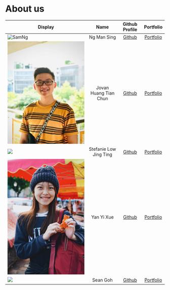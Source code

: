 # About us

Display | Name | Github Profile | Portfolio 
--------|:----:|:--------------:|:---------:
![SamNg](https://avatars.githubusercontent.com/u/77456180?v=4) | Ng Man Sing | [Github](https://github.com/NgManSing) | [Portfolio](team/ngmansing.md)
![JovanPlaceHolder](PlaceHolders/JovanPlaceHolder.jpg?raw=true) | Jovan Huang Tian Chun | [Github](https://github.com/jovanhuang) | [Portfolio](team/jovanhuang.md)
![](https://via.placeholder.com/100.png?text=Photo) | Stefanie Low Jing Ting | [Github](https://github.com/s-t-e-f) | [Portfolio](team/s-t-e-f.md)
![yyixuePlaceHolder](PlaceHolders/yyixuePlaceHolder.JPG) | Yan Yi Xue | [Github](https://github.com/yyixue) | [Portfolio](team/yyixue.md)
![](https://via.placeholder.com/100.png?text=Photo) | Sean Goh | [Github](https://github.com/seangoats) | [Portfolio](team/seangoats.md)
